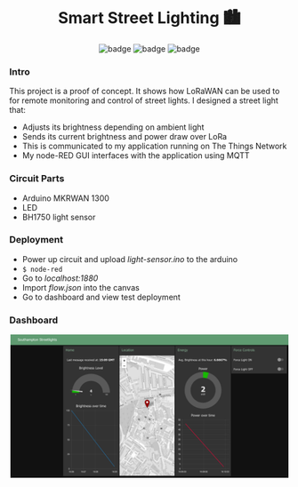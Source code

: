 <div align="center"> <h1>Smart Street Lighting  🏙️ </h1> </div>

<div align="center">
    <img src="https://img.shields.io/github/watchers/Spratt93/Smart-Streetlight?style=for-the-badge" alt="badge">
    <img src="https://img.shields.io/badge/-Arduino-00979D?style=for-the-badge&logo=Arduino&logoColor=white" alt="badge">
    <img src="https://img.shields.io/badge/Node--RED-%238F0000.svg?style=for-the-badge&logo=node-red&logoColor=white" alt="badge">
</div>

### Intro
This project is a proof of concept. It shows how LoRaWAN can be
used to for remote monitoring and control of street lights.
I designed a street light that:
- Adjusts its brightness depending on ambient light
- Sends its current brightness and power draw over LoRa
- This is communicated to my application running on The Things Network
- My node-RED GUI interfaces with the application using MQTT

### Circuit Parts
- Arduino MKRWAN 1300 
- LED
- BH1750 light sensor

### Deployment
- Power up circuit and upload *light-sensor.ino* to the arduino
- `$ node-red`
- Go to *localhost:1880*
- Import *flow.json* into the canvas
- Go to dashboard and view test deployment

### Dashboard
<div align="center">
    <img src="./ui-final.png" alt="dashboard" width="500">
</div>

